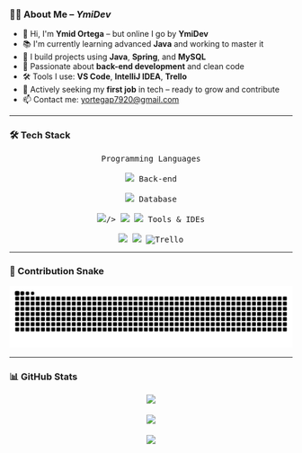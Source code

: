 ### 🧑‍💻 About Me – *YmiDev*

- 👋 Hi, I'm **Ymid Ortega** – but online I go by **YmiDev**
- 📚 I'm currently learning advanced **Java** and working to master it
- 🌱 I build projects using **Java**, **Spring**, and **MySQL**
- 🧠 Passionate about **back-end development** and clean code
- 🛠️ Tools I use: **VS Code**, **IntelliJ IDEA**, **Trello**
- 💼 Actively seeking my **first job** in tech – ready to grow and contribute
- 📫 Contact me: [yortegap7920@gmail.com](mailto:yortegap7920@gmail.com)

---

### 🛠️ Tech Stack

<p align="center">
  <kbd>
    <kbd>Programming Languages</kbd><br><br>
    <img width="30px" src="https://cdn.jsdelivr.net/gh/devicons/devicon/icons/java/java-plain.svg" />
  </kbd>
  <kbd>
    <kbd>Back-end</kbd><br><br>
    <img width="30px" src="https://cdn.jsdelivr.net/gh/devicons/devicon/icons/spring/spring-original.svg" />
  </kbd>
  <kbd>
    <kbd>Database</kbd><br><br>
    <img width="30" src="<svg xmlns="http://www.w3.org/2000/svg" viewBox="-18.458 -22.75 191.151 191.151"><path d="M-18.46 6.58h191.15v132.49H-18.46z" fill="none"/><path d="M40.05 113.58h-5.17q-.27-13.1-1.51-24.64h-.05l-7.88 24.64H21.5l-7.83-24.64h-.04q-.87 11.08-1.1 24.64H7.81q.46-16.49 2.29-30.92h6.41l7.46 22.72h.05l7.51-22.72h6.14a337 337 0 012.38 30.92M62.5 90.77q-3.16 17.14-8.34 24.93-4.03 5.99-8.84 5.99-1.28 0-3.16-.77v-2.76q.92.14 2.15.14 2.24 0 3.62-1.24a4.5 4.5 0 001.65-3.39q0-1.28-1.28-5.27l-5.68-17.63h5.08l4.08 13.19q1.38 4.5 1.15 6.28a86 86 0 004.67-19.47z" fill="#5d87a1"/><path d="M131.38 113.58h-14.7V82.66h4.95v27.11h9.76zm-18.55.75-5.68-2.81q.76-.6 1.42-1.38 3.63-4.26 3.62-12.59 0-15.35-12.04-15.35-5.91 0-9.21 3.9-3.62 4.26-3.62 12.55 0 8.15 3.21 11.95 2.93 3.44 8.84 3.44 2.2 0 4.05-.54l7.4 4.31 2.02-3.47zm-18.41-6.93q-1.88-3.02-1.88-9.71 0-11.68 7.1-11.68 3.72 0 5.45 2.79 1.88 3.02 1.88 9.62 0 11.77-7.1 11.77-3.72 0-5.45-2.8m-9.25-2.38q0 3.93-2.88 6.46t-7.74 2.52q-4.54 0-8.79-2.89l1.33-2.65q3.66 1.83 6.64 1.83 2.79 0 4.38-1.23a4.2 4.2 0 001.68-3.43c0-1.84-1.28-3.41-3.63-4.72a520 520 0 01-6.5-3.68c-2.35-1.71-3.52-3.55-3.52-6.58a7.7 7.7 0 012.63-6.07q2.64-2.31 6.8-2.31 4.3 0 7.83 2.29l-1.19 2.66a15 15 0 00-5.95-1.28q-2.38 0-3.66 1.15a3.8 3.8 0 00-1.39 2.93c0 1.83 1.31 3.42 3.72 4.76 2.2 1.19 6.64 3.72 6.64 3.72 2.41 1.71 3.61 3.53 3.61 6.53" fill="#f8981d"/><path d="M137.59 72.31c-2.99-.08-5.3.23-7.25 1.05-.56.22-1.45.22-1.53.93.3.3.34.78.6 1.2a9 9 0 001.94 2.28q1.16.91 2.39 1.72c1.45.9 3.1 1.42 4.52 2.32.82.52 1.65 1.2 2.47 1.76.41.3.67.78 1.19.97v-.11c-.26-.34-.34-.82-.6-1.2l-1.12-1.08a18 18 0 00-3.88-3.77c-1.2-.82-3.81-1.94-4.3-3.32l-.08-.08c.82-.08 1.8-.38 2.58-.6 1.27-.34 2.43-.26 3.73-.59q.9-.24 1.8-.52v-.34c-.68-.67-1.16-1.57-1.87-2.2-1.9-1.64-4-3.25-6.16-4.59-1.16-.75-2.65-1.23-3.89-1.87-.45-.23-1.2-.34-1.46-.71-.67-.82-1.05-1.9-1.53-2.88a92 92 0 01-3.06-6.5c-.67-1.46-1.08-2.91-1.91-4.26-3.85-6.35-8.03-10.2-14.46-13.97-1.38-.79-3.02-1.12-4.78-1.53l-2.8-.15c-.6-.26-1.2-.97-1.72-1.31-2.13-1.34-7.62-4.26-9.19-.41-1.01 2.43 1.49 4.82 2.35 6.05.64.86 1.46 1.83 1.9 2.8.26.64.34 1.31.6 1.98.6 1.64 1.16 3.47 1.94 5.01.41.78.86 1.6 1.38 2.31.3.41.82.6.94 1.27-.52.74-.56 1.87-.86 2.8-1.34 4.22-.82 9.45 1.09 12.55.6.93 2.02 2.99 3.92 2.2 1.68-.67 1.31-2.8 1.79-4.67.11-.45.04-.75.26-1.04v.07q.8 1.54 1.53 3.1a21 21 0 004.86 5c.9.68 1.6 1.83 2.73 2.25v-.13h-.07c-.23-.34-.56-.48-.86-.74-.67-.67-1.42-1.5-1.94-2.24a48 48 0 01-4.18-6.8c-.6-1.16-1.12-2.43-1.61-3.59-.23-.45-.23-1.12-.6-1.35-.56.82-1.38 1.53-1.79 2.54-.71 1.61-.79 3.59-1.05 5.65l-.15.07c-1.19-.3-1.6-1.53-2.06-2.58-1.12-2.65-1.31-6.91-.34-9.98.26-.78 1.39-3.25.94-4-.23-.71-.97-1.12-1.38-1.69A16 16 0 0195.21 47c-.9-2.09-1.35-4.41-2.31-6.5-.45-.97-1.23-1.98-1.87-2.88-.71-1.01-1.5-1.72-2.06-2.91-.19-.41-.45-1.08-.15-1.53.07-.3.23-.41.52-.49.48-.41 1.87.11 2.35.34a19 19 0 013.7 1.87c.52.38 1.08 1.08 1.75 1.27h.79c1.19.26 2.54.07 3.66.41 1.98.64 3.77 1.57 5.38 2.58a33 33 0 0111.65 12.78c.45.86.64 1.64 1.04 2.54.79 1.83 1.76 3.7 2.54 5.49.79 1.75 1.53 3.55 2.65 5 .56.78 2.81 1.2 3.81 1.61.74.34 1.91.63 2.58 1.04a61 61 0 013.73 2.54c.59.45 2.46 1.38 2.58 2.13M99.48 39.84a6 6 0 00-1.53.19v.07h.07c.3.6.82 1.01 1.2 1.53l.86 1.79.07-.07q.8-.54.79-1.87c-.23-.26-.26-.52-.45-.78-.22-.37-.7-.56-1.01-.86" fill="#5d87a1"/><path d="M141.15 113.58h.77v-3.79h-1.16l-.95 2.58-1.03-2.58h-1.12v3.79h.73v-2.88h.04l1.08 2.88h.56l1.07-2.88zm-6.24 0h.82v-3.15h1.07v-.64h-3.01v.64h1.11z" fill="#f8981d"/></svg>/>
    <img width="30px" src="https://cdn.jsdelivr.net/gh/devicons/devicon/icons/postgresql/postgresql-plain.svg" />
    <img width="30px" src="https://cdn.jsdelivr.net/gh/devicons/devicon/icons/mongodb/mongodb-plain.svg"/>
  </kbd>
  <kbd>
    <kbd>Tools & IDEs</kbd><br><br>
    <img width="30px" src="https://cdn.jsdelivr.net/gh/devicons/devicon/icons/vscode/vscode-original.svg" />
    <img width="30px" src="https://cdn.jsdelivr.net/gh/devicons/devicon/icons/intellij/intellij-original.svg" />
    <img width="30px" src="https://img.icons8.com/color/48/trello.png" title="Trello" />
  </kbd>
</p>

---

### 🐍 Contribution Snake

<picture>
  <source media="(prefers-color-scheme: dark)" srcset="https://github.com/YmidOrtega/YmidOrtega/blob/output/github-snake-dark.svg" />
  <source media="(prefers-color-scheme: light)" srcset="https://github.com/YmidOrtega/YmidOrtega/blob/output/github-snake.svg" />
  <img alt="GitHub Snake" src="https://github.com/YmidOrtega/YmidOrtega/blob/output/github-snake.svg" />
</picture>

---

### 📊 GitHub Stats

<p align="center">
  <img src="https://github-readme-stats.vercel.app/api?username=YmidOrtega&show_icons=true&theme=github_dark&count_private=true" />
  <br><br>
  <img src="https://github-readme-stats.vercel.app/api/top-langs/?username=YmidOrtega&layout=compact&theme=github_dark" />
  <br><br>
  <img src="https://github-readme-streak-stats.herokuapp.com/?user=YmidOrtega&theme=github-dark" />
</p>
